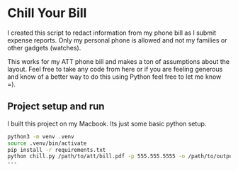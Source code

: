 # Chill Your Bill

I created this script to redact information from my phone
bill as I submit expense reports. Only my personal phone
is allowed and not my families or other gadgets (watches).

This works for my ATT phone bill and makes a ton of assumptions
about the layout. Feel free to take any code from here or if 
you are feeling generous and know of a better way to do this
using Python feel free to let me know =).

## Project setup and run
I built this project on my Macbook. Its just some basic python setup.

```sh
python3 -m venv .venv
source .venv/bin/activate
pip install -r requirements.txt
python chill.py /path/to/att/bill.pdf -p 555.555.5555 -o /path/to/output.pdf
---

